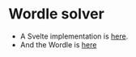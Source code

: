 # Wordle solver

* A Svelte implementation is [here](https://vitroid.github.io/wordle/).
* And the Wordle is [here](https://www.nytimes.com/games/wordle/index.html)
